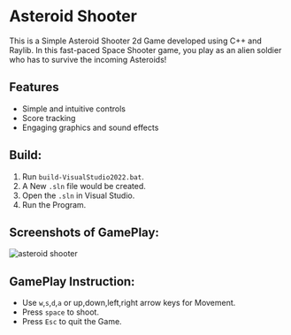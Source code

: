 # Asteroid Shooter 
This is a Simple Asteroid Shooter 2d Game developed using C++ and Raylib.
In this fast-paced Space Shooter game, you play as an alien soldier who has to survive the incoming Asteroids!

## Features

- Simple and intuitive controls
- Score tracking
- Engaging graphics and sound effects

## Build:
1. Run `build-VisualStudio2022.bat`.
2. A New `.sln` file would be created.
3. Open the `.sln` in Visual Studio.
4. Run the Program.
 
## Screenshots of GamePlay:
![asteroid shooter](https://github.com/user-attachments/assets/0b3ade73-b1f3-45d9-9f41-f3c356e3d8d1)


## GamePlay Instruction:
* Use `w`,`s`,`d`,`a` or up,down,left,right arrow keys for Movement.
* Press `space` to shoot.
* Press `Esc` to quit the Game.

